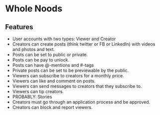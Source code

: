 # Whole Noods

## Features

- User accounts with two types: Viewer and Creator
- Creators can create posts (think twitter or FB or LinkedIn) with videos and photos and text.
- Posts can be set to public or private.
- Posts can be pay to unlock.
- Posts can have @-mentions and #-tags
- Private posts can be set to be previewable by the public.
- Viewers can subscribe to creators for a monthly price.
- Viewers can like and comment on posts.
- Viewers can send messages to creators that they subscribe to.
- Viewers can tip creators.
- PROBABLY: Stories
- Creators must go through an application process and be approved.
- Creators can block and report viewers.
